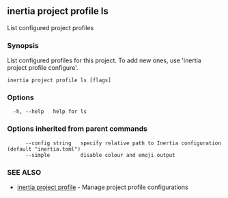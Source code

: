 ## inertia project profile ls

List configured project profiles

### Synopsis

List configured profiles for this project. To add new ones, use
'inertia project profile configure'.

```
inertia project profile ls [flags]
```

### Options

```
  -h, --help   help for ls
```

### Options inherited from parent commands

```
      --config string   specify relative path to Inertia configuration (default "inertia.toml")
      --simple          disable colour and emoji output
```

### SEE ALSO

* [inertia project profile](inertia_project_profile.md)	 - Manage project profile configurations

